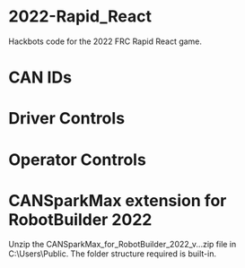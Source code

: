 # 2022-Rapid_React
Hackbots code for the 2022 FRC Rapid React game.

# CAN IDs



# Driver Controls



# Operator Controls


# CANSparkMax extension for RobotBuilder 2022
Unzip the CANSparkMax_for_RobotBuilder_2022_v...zip file in C:\Users\Public.  The folder structure required is built-in.

